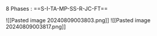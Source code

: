 
8 Phases : 
==S-I-TA-MP-SS-R-JC-FT==

![[Pasted image 20240809003803.png]]
![[Pasted image 20240809003817.png]]


